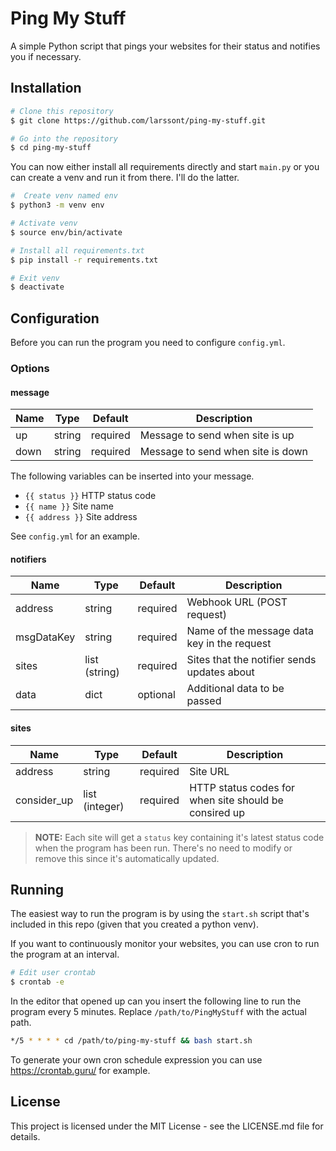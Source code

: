 # Ping My Stuff

A simple Python script that pings your websites for their status and notifies you if necessary.

## Installation

```bash
# Clone this repository
$ git clone https://github.com/larssont/ping-my-stuff.git

# Go into the repository
$ cd ping-my-stuff
```

You can now either install all requirements directly and start `main.py` or you can create a venv and run it from there. I'll do the latter.

```bash
#  Create venv named env
$ python3 -m venv env

# Activate venv
$ source env/bin/activate

# Install all requirements.txt
$ pip install -r requirements.txt

# Exit venv
$ deactivate
```

## Configuration

Before you can run the program you need to configure `config.yml`.

### Options

#### message

| Name  | Type   | Default  | Description  |
|---    |---     |---       |---           |
| up    | string | required | Message to send when site is up  |
| down  | string | required | Message to send when site is down  |

The following variables can be inserted into your message.

  - `{{ status }}` HTTP status code
  - `{{ name }}` Site name
  - `{{ address }}` Site address

See `config.yml` for an example.

#### notifiers

| Name       | Type            | Default  | Description       |
|---         |---              |---       |---                |
| address    | string          | required | Webhook URL (POST request)  |
| msgDataKey | string          | required | Name of the message data key in the request |
| sites      | list (string)   | required | Sites that the notifier sends updates about  |
| data       | dict            | optional | Additional data to be passed |


#### sites

| Name        | Type                    | Default  | Description       |
|---          |---                      |---       |---                |
| address     | string                  | required | Site URL          |
| consider_up | list (integer)          | required | HTTP status codes for when site should be consired up |

> **NOTE:**  Each site will get a `status` key containing it's latest status code when the program has been run. There's no need to modify or remove this since it's automatically updated.

## Running

The easiest way to run the program is by using the `start.sh` script that's included in this repo (given that you created a python venv).


If you want to continuously monitor your websites, you can use cron to run the program at an interval.

```bash
# Edit user crontab
$ crontab -e
```

In the editor that opened up can you insert the following line to run the program every 5 minutes. Replace `/path/to/PingMyStuff` with the actual path.

```bash
*/5 * * * * cd /path/to/ping-my-stuff && bash start.sh
```

To generate your own cron schedule expression you can use https://crontab.guru/ for example.

## License

This project is licensed under the MIT License - see the LICENSE.md file for details.
